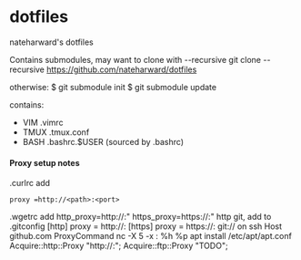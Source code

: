 # dotfiles
nateharward's dotfiles

Contains submodules, may want to clone with --recursive
git clone --recursive https://github.com/nateharward/dotfiles

otherwise:
$ git submodule init
$ git submodule update


contains:
* VIM .vimrc
* TMUX .tmux.conf
* BASH .bashrc.$USER (sourced by .bashrc)



#### Proxy setup notes

.curlrc add 

    proxy =http://<path>:<port>
.wgetrc add 
    http_proxy=http://<path>:<port>"
    https_proxy=https://<path>:<port>"
http git, add to .gitconfig
    [http]
        proxy = http://<path>:<port>
    [https]
        proxy = https://<path>:<port>
git:// on ssh
    Host github.com
        ProxyCommand nc -X 5 -x <path>:<port> %h %p
apt install  /etc/apt/apt.conf   
    Acquire::http::Proxy "http://<path>:<port>";
    Acquire::ftp::Proxy "TODO";



